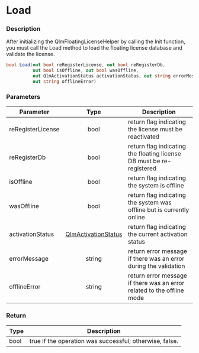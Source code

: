 # Load

### Description

After initializing the QlmFloatingLicenseHelper by calling the Init function, you must call the Load method to load the floating license database and validate the license.

```csharp
bool Load(out bool reRegisterLicense, out bool reRegisterDb, 
          out bool isOffline, out bool wasOffline,
          out QlmActivationStatus activationStatus, out string errorMessage, 
          out string offlineError)
```

### Parameters

| Parameter         |                          Type                          | Description                                                            |
| ----------------- | :----------------------------------------------------: | ---------------------------------------------------------------------- |
| reRegisterLicense |                          bool                          | return flag indicating the license must be reactivated                 |
| reRegisterDb      |                          bool                          | return flag indicating the floating license DB must be re-registered   |
| isOffline         |                          bool                          | return flag indicating the system is offline                           |
| wasOffline        |                          bool                          | return flag indicating the system was offline but is currently online  |
| activationStatus  | [QlmActivationStatus](../enums/qlmactivationstatus.md) | return flag indicating the current activation status                   |
| errorMessage      |                         string                         | return error message if there was an error during the validation       |
| offlineError      |                         string                         | return error message if there was an error related to the offline mode |

### Return

| Type | Description                                             |
| ---- | ------------------------------------------------------- |
| bool | true if the operation was successful; otherwise, false. |
